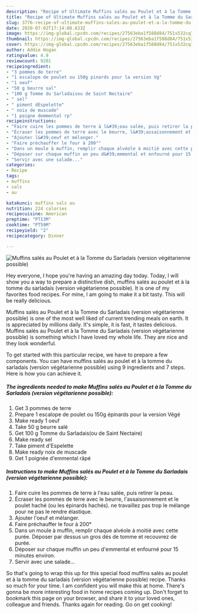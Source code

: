 ```yaml
---
description: "Recipe of Ultimate Muffins salés au Poulet et à la Tomme du Sarladais (version végétarienne possible)"
title: "Recipe of Ultimate Muffins salés au Poulet et à la Tomme du Sarladais (version végétarienne possible)"
slug: 3776-recipe-of-ultimate-muffins-sales-au-poulet-et-a-la-tomme-du-sarladais-version-vegetarienne-possible
date: 2020-07-02T17:14:08.633Z
image: https://img-global.cpcdn.com/recipes/27563eba1f588d84/751x532cq70/muffins-sales-au-poulet-et-a-la-tomme-du-sarladais-version-vegetarienne-possible-photo-principale-de-la-recette.jpg
thumbnail: https://img-global.cpcdn.com/recipes/27563eba1f588d84/751x532cq70/muffins-sales-au-poulet-et-a-la-tomme-du-sarladais-version-vegetarienne-possible-photo-principale-de-la-recette.jpg
cover: https://img-global.cpcdn.com/recipes/27563eba1f588d84/751x532cq70/muffins-sales-au-poulet-et-a-la-tomme-du-sarladais-version-vegetarienne-possible-photo-principale-de-la-recette.jpg
author: Addie Hogan
ratingvalue: 4.9
reviewcount: 9201
recipeingredient:
- "3 pommes de terre"
- "1 escalope de poulet ou 150g pinards pour la version Vg"
- "1 oeuf"
- "50 g beurre sal"
- "100 g Tomme du Sarladaisou de Saint Nectaire"
- " sel"
- " piment dEspelette"
- " noix de muscade"
- "1 poigne demmental rp"
recipeinstructions:
- "Faire cuire les pommes de terre à l&#39;eau salée, puis retirer la peau."
- "Écraser les pommes de terre avec le beurre, l&#39;assaisonnement et le poulet haché (ou les épinards hachés). ne travaillez pas trop le mélange pour ne pas le rendre élastique."
- "Ajouter l&#39;oeuf et mélanger."
- "Faire préchauffer le four à 200°"
- "Dans un moule à muffin, remplir chaque alvéole à moitié avec cette purée. Déposer par dessus un gros dés de tomme et recouvrez de purée."
- "Déposer sur chaque muffin un peu d&#39;emmental et enfourné pour 15 minutes environ."
- "Servir avec une salade..."
categories:
- Recipe
tags:
- muffins
- sals
- au

katakunci: muffins sals au 
nutrition: 224 calories
recipecuisine: American
preptime: "PT13M"
cooktime: "PT59M"
recipeyield: "2"
recipecategory: Dinner

---
```



![Muffins salés au Poulet et à la Tomme du Sarladais (version végétarienne possible)](https://img-global.cpcdn.com/recipes/27563eba1f588d84/751x532cq70/muffins-sales-au-poulet-et-a-la-tomme-du-sarladais-version-vegetarienne-possible-photo-principale-de-la-recette.jpg)

Hey everyone, I hope you're having an amazing day today. Today, I will show you a way to prepare a distinctive dish, muffins salés au poulet et à la tomme du sarladais (version végétarienne possible). It is one of my favorites food recipes. For mine, I am going to make it a bit tasty. This will be really delicious.



Muffins salés au Poulet et à la Tomme du Sarladais (version végétarienne possible) is one of the most well liked of current trending meals on earth. It is appreciated by millions daily. It's simple, it is fast, it tastes delicious. Muffins salés au Poulet et à la Tomme du Sarladais (version végétarienne possible) is something which I have loved my whole life. They are nice and they look wonderful.


To get started with this particular recipe, we have to prepare a few components. You can have muffins salés au poulet et à la tomme du sarladais (version végétarienne possible) using 9 ingredients and 7 steps. Here is how you can achieve it.

<!--inarticleads1-->

##### The ingredients needed to make Muffins salés au Poulet et à la Tomme du Sarladais (version végétarienne possible):

1. Get 3 pommes de terre
1. Prepare 1 escalope de poulet ou 150g épinards pour la version Végé
1. Make ready 1 oeuf
1. Take 50 g beurre salé
1. Get 100 g Tomme du Sarladais(ou de Saint Nectaire)
1. Make ready  sel
1. Take  piment d&#39;Espelette
1. Make ready  noix de muscade
1. Get 1 poignée d&#39;emmental râpé




<!--inarticleads2-->

##### Instructions to make Muffins salés au Poulet et à la Tomme du Sarladais (version végétarienne possible):

1. Faire cuire les pommes de terre à l&#39;eau salée, puis retirer la peau.
1. Écraser les pommes de terre avec le beurre, l&#39;assaisonnement et le poulet haché (ou les épinards hachés). ne travaillez pas trop le mélange pour ne pas le rendre élastique.
1. Ajouter l&#39;oeuf et mélanger.
1. Faire préchauffer le four à 200°
1. Dans un moule à muffin, remplir chaque alvéole à moitié avec cette purée. Déposer par dessus un gros dés de tomme et recouvrez de purée.
1. Déposer sur chaque muffin un peu d&#39;emmental et enfourné pour 15 minutes environ.
1. Servir avec une salade...




So that's going to wrap this up for this special food muffins salés au poulet et à la tomme du sarladais (version végétarienne possible) recipe. Thanks so much for your time. I am confident you will make this at home. There's gonna be more interesting food in home recipes coming up. Don't forget to bookmark this page on your browser, and share it to your loved ones, colleague and friends. Thanks again for reading. Go on get cooking!
